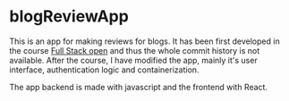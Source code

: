 # blogReviewApp

This is an app for making reviews for blogs. It has been first developed in the course [Full Stack open](https://fullstackopen.com/) and thus the whole commit history is not available. After the course, I have modified the app, mainly it's user interface, authentication logic and containerization.

The app backend is made with javascript and the frontend with React.
